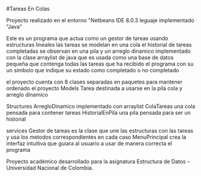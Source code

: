#Tareas En Colas

Proyecto realizado en el entorno "Netbeans IDE 8.0.3
leguaje implementado "Java"

Este es un programa que actua como un gestor de tareas usando estructuras lineales
las tareas se modelan en una cola
el historial de tareas completadas se observan en una pila
y un arreglo dinamico implementado con la clase arraylist de java que es usada como
una base de datos pequeña que contenga todas las tareas que ha recibido el programa con su un simbolo que indique su estado
como completado o no completado

el proyecto cuenta con 8 clases separadas en paquetes para mantener ordenado el proyecto
Models
Tarea destinada a usarse en la pila cola y arreglo dinamico

Structures
ArregloDinamico implementado con arraylist
ColaTareas una cola pensada para contener tareas
HistorialEnPila una pila pensada para ser un historial

services
Gestor de tareas es la clase que une las estructuras con las tareas y usa los metodos correspondientes en cada caso
MenuPrincipal crea la interfaz intuitiva que guiara al usuario a usar de manera correcta el programa 

Proyecto académico desarrollado para la asignatura Estructura de Datos – Universidad Nacional de Colombia.
